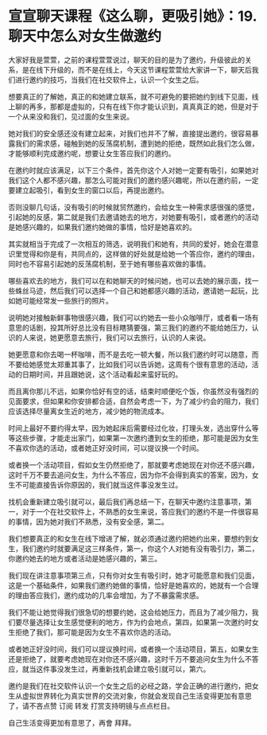 # 宣宣聊天课程《这么聊，更吸引她》：19.聊天中怎么对女生做邀约

大家好我是萱萱，之前的课程萱萱说过，聊天的目的是为了邀约，升级彼此的关系，是在线下升级的，而不是在线上，今天这节课程萱萱给大家讲一下，聊天后我们进行邀约的技巧，当我们在社交软件上，认识一个女生之后。

想要真正的了解她，真正的和她建立联系，就不可避免的要把她约到线下见面，线上聊的再多，那都是虚拟的，只有在线下你才能认识到，真真真正的她，但是对于一个从来没和我们，见过面的女生来说。

她对我们的安全感还没有建立起来，对我们也并不了解，直接提出邀约，很容易暴露我们的需求感，碰触到她的反荡腐机制，遭到她的拒绝，既然如此我们怎么做，才能够顺利完成邀约呢，想要让女生答应我们的邀约。

在邀约时就应该满足，以下三个条件，首先你这个人对她一定要有吸引，如果她对我们这个人都不感兴趣，那怎么可能对我们的邀约感兴趣呢，所以在邀约前，一定要建立起吸引，看到女生的窗口以后，再提出邀约。

否则没聊几句话，没有吸引的时候就贸然邀约，会给女生一种需求感很强的感觉，引起她的反感，第二就是我们去邀请她去的地方，对她要有吸引，或者邀约的活动是她感兴趣的，如果我们邀约她做的事情，恰好是她喜欢的。

其实就相当于完成了一次相互的筛选，说明我们和她有，共同的爱好，她会在潜意识里觉得和你是有，共同点的，这样做的好处就是给她一个答应你，邀约的理由，同时也不容易引起她的反荡腐机制，至于她有哪些喜欢做的事情。

哪些喜欢去的地方，我们可以在和她聊天的时候问她，也可以去她的展示面，找一些蛛丝马迹，然后我们可以选择一个自己和她都感兴趣的活动，邀请她一起玩，比如她可能经常发一些旅行的照片。

说明她对接触新鲜事物很感兴趣，我们可以约她去一些小众咖啡厅，或者看一场有意思的话剧，投其所好总比没有目标瞎猜要强，第三我们的邀约不能给她压力，认识的人来说，她更愿意去旅行，我们可以去旅行，认识的人来说。

她更愿意和你去喝一杯咖啡，而不是去吃一顿大餐，所以我们邀约时可以随意，而不要给她感觉太郑重其事了，比如我们可以告诉她，这周有个很有意思的活动，活动的日期时间，并且跟她说，这个活动看起来蛮好玩的。

而且离你那儿不远，如果你恰好有空的话，结束时顺便吃个饭，你虽然没有强烈的见面要求，但如果和你安排都合适，自然会考虑一下，为了减少约会的阻力，我们应该选择尽量离女生近的地方，减少她的物流成本。

时间上最好不要约得太早，因为她起床后需要经过化妆，打理头发，选出穿什么等等这些步骤，才能走出家门，如果第一次邀约遭到女生的拒绝，那可能是因为女生不喜欢你选的活动，或者她正好没时间，可以提议换一个时间。

或者换一个活动项目，假如女生仍然拒绝了，那就要考虑她现在对你还不感兴趣，这时千万不要去追问女生，为什么不答应，因为你不会得到真实的答案，因为，女生不可能直接告诉你原因的，我们就当这件事没发生过。

找机会重新建立吸引就可以，最后我们再总结一下，在聊天中邀约注意事项，第一，对于一个在社交软件上，不熟悉的女生来说，答应我们的邀约不是一件很容易的事情，因为她对我们不熟悉，没有安全感，第二。

我们想要真正的和女生在线下增进了解，就必须通过邀约把她约出来，要想约到女生，我们邀约时就要满足这三样条件，第一，你这个人对她有没有吸引力，第二，你邀约她去的地方或者活动是她感兴趣的，第三。

我们现在讲注意事项第三点，只有你对女生有吸引时，她才可能愿意和我们见面，这是一个基础条件，如果我们邀约她做的事情，恰好是她喜欢的，她就有一个合理的理由答应我们，邀约成功的几率会增加，为了不暴露需求感。

我们不能让她觉得我们很急切的想要约她，这会给她压力，而且为了减少阻力，我们要尽量选择让女生感觉便利的地方，作为约会地点，第四，如果第一次邀约时女生拒绝了我们，那可能是因为女生不喜欢你选的活动。

或者她正好没时间，我们可以提议换时间，或者换一个活动项目，第五，如果女生还是拒绝了，就要考虑她现在对你还不感兴趣，这时千万不要追问女生为什么不答应，就当这件事没发生过，再重新找机会建立吸引就可以，第六。

邀约是我们在社交软件认识一个女生之后的必经之路，学会正确的进行邀约，把女生从虚拟世界转化为真实世界的交流对象，你就会发现自己生活变得更加有意思了，请不吝点赞 订阅 转发 打赏支持明镜与点点栏目。

自己生活变得更加有意思了，再會 拜拜。